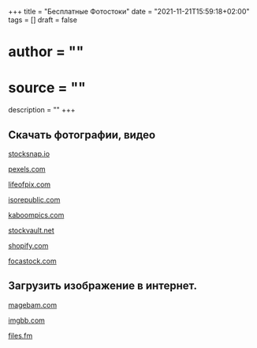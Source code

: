 +++
title = "Бесплатные Фотостоки"
date = "2021-11-21T15:59:18+02:00"
tags = []
draft = false
# author = ""
# source = ""
description = ""
+++

## Скачать фотографии, видео
[stocksnap.io](https://stocksnap.io/)

[pexels.com](https://pexels.com/ru-ru/)

[lifeofpix.com](https://www.lifeofpix.com/)

[isorepublic.com](https://isorepublic.com/)

[kaboompics.com](https://kaboompics.com/)

[stockvault.net](https://www.stockvault.net/)

[shopify.com](https://burst.shopify.com/)

[focastock.com](https://focastock.com/)

[]()

## Загрузить изображение в интернет.

[magebam.com](https://www.imagebam.com/)

[imgbb.com](https://imgbb.com/)

[files.fm](https://ru.files.fm/)

[]()




